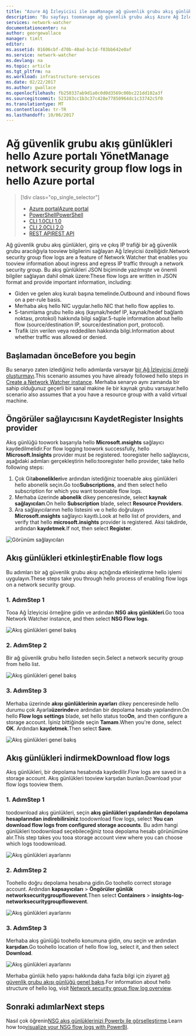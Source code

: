 ```yaml
---
title: "Azure Ağ İzleyicisi ile aaaManage ağ güvenlik grubu akış günlükleri | Microsoft Docs"
description: "Bu sayfayı toomanage ağ güvenlik grubu akış Azure Ağ İzleyicisi'ni nasıl günlüğe yazacağını açıklar"
services: network-watcher
documentationcenter: na
author: georgewallace
manager: timlt
editor: 
ms.assetid: 01606cbf-d70b-40ad-bc1d-f03bb642e0af
ms.service: network-watcher
ms.devlang: na
ms.topic: article
ms.tgt_pltfrm: na
ms.workload: infrastructure-services
ms.date: 02/22/2017
ms.author: gwallace
ms.openlocfilehash: fb250337ab9d1a0c0d0d3569c00bc221dd102a3f
ms.sourcegitcommit: 523283cc1b3c37c428e77850964dc1c33742c5f0
ms.translationtype: MT
ms.contentlocale: tr-TR
ms.lasthandoff: 10/06/2017
---
```

# <a name="manage-network-security-group-flow-logs-in-hello-azure-portal"></a><span data-ttu-id="add29-103">Ağ güvenlik grubu akış günlükleri hello Azure portalı Yönet</span><span class="sxs-lookup"><span data-stu-id="add29-103">Manage network security group flow logs in hello Azure portal</span></span>

> [!div class="op_single_selector"]
> - [<span data-ttu-id="add29-104">Azure portal</span><span class="sxs-lookup"><span data-stu-id="add29-104">Azure portal</span></span>](network-watcher-nsg-flow-logging-portal.md)
> - [<span data-ttu-id="add29-105">PowerShell</span><span class="sxs-lookup"><span data-stu-id="add29-105">PowerShell</span></span>](network-watcher-nsg-flow-logging-powershell.md)
> - [<span data-ttu-id="add29-106">CLI 1.0</span><span class="sxs-lookup"><span data-stu-id="add29-106">CLI 1.0</span></span>](network-watcher-nsg-flow-logging-cli-nodejs.md)
> - [<span data-ttu-id="add29-107">CLI 2.0</span><span class="sxs-lookup"><span data-stu-id="add29-107">CLI 2.0</span></span>](network-watcher-nsg-flow-logging-cli.md)
> - [<span data-ttu-id="add29-108">REST API</span><span class="sxs-lookup"><span data-stu-id="add29-108">REST API</span></span>](network-watcher-nsg-flow-logging-rest.md)

<span data-ttu-id="add29-109">Ağ güvenlik grubu akış günlükleri, giriş ve çıkış IP trafiği bir ağ güvenlik grubu aracılığıyla tooview bilgilerini sağlayan Ağ İzleyicisi özelliğidir.</span><span class="sxs-lookup"><span data-stu-id="add29-109">Network security group flow logs are a feature of Network Watcher that enables you tooview information about ingress and egress IP traffic through a network security group.</span></span> <span data-ttu-id="add29-110">Bu akış günlükleri JSON biçiminde yazılmıştır ve önemli bilgiler sağlayan dahil olmak üzere:</span><span class="sxs-lookup"><span data-stu-id="add29-110">These flow logs are written in JSON format and provide important information, including:</span></span> 

- <span data-ttu-id="add29-111">Giden ve gelen akış kuralı başına temelinde.</span><span class="sxs-lookup"><span data-stu-id="add29-111">Outbound and inbound flows on a per-rule basis.</span></span>
- <span data-ttu-id="add29-112">Merhaba akış hello NIC uygular.</span><span class="sxs-lookup"><span data-stu-id="add29-112">hello NIC that hello flow applies to.</span></span>
- <span data-ttu-id="add29-113">5-tanımlama grubu hello akış (kaynak/hedef IP, kaynak/hedef bağlantı noktası, protokol) hakkında bilgi sağlar.</span><span class="sxs-lookup"><span data-stu-id="add29-113">5-tuple information about hello flow (source/destination IP, source/destination port, protocol).</span></span>
- <span data-ttu-id="add29-114">Trafik izin verilen veya reddedilen hakkında bilgi.</span><span class="sxs-lookup"><span data-stu-id="add29-114">Information about whether traffic was allowed or denied.</span></span>

## <a name="before-you-begin"></a><span data-ttu-id="add29-115">Başlamadan önce</span><span class="sxs-lookup"><span data-stu-id="add29-115">Before you begin</span></span>

<span data-ttu-id="add29-116">Bu senaryo zaten izlediğiniz hello adımlarda varsayar [bir Ağ İzleyicisi örneği oluşturmayı](network-watcher-create.md).</span><span class="sxs-lookup"><span data-stu-id="add29-116">This scenario assumes you have already followed hello steps in [Create a Network Watcher instance](network-watcher-create.md).</span></span> <span data-ttu-id="add29-117">Merhaba senaryo aynı zamanda bir sahip olduğunuz geçerli bir sanal makine ile bir kaynak grubu varsayar.</span><span class="sxs-lookup"><span data-stu-id="add29-117">hello scenario also assumes that a you have a resource group with a valid virtual machine.</span></span>

## <a name="register-insights-provider"></a><span data-ttu-id="add29-118">Öngörüler sağlayıcısını Kaydet</span><span class="sxs-lookup"><span data-stu-id="add29-118">Register Insights provider</span></span>

<span data-ttu-id="add29-119">Akış günlüğü toowork başarıyla hello **Microsoft.ınsights** sağlayıcı kaydedilmelidir.</span><span class="sxs-lookup"><span data-stu-id="add29-119">For flow logging toowork successfully, hello **Microsoft.Insights** provider must be registered.</span></span> <span data-ttu-id="add29-120">tooregister hello sağlayıcısı, aşağıdaki adımları gerçekleştirin hello:</span><span class="sxs-lookup"><span data-stu-id="add29-120">tooregister hello provider, take hello following steps:</span></span> 

1. <span data-ttu-id="add29-121">Çok Git**abonelikleri**ve ardından istediğiniz tooenable akış günlükleri hello abonelik seçin.</span><span class="sxs-lookup"><span data-stu-id="add29-121">Go too**Subscriptions**, and then select hello subscription for which you want tooenable flow logs.</span></span> 
2. <span data-ttu-id="add29-122">Merhaba üzerinde **abonelik** dikey penceresinde, select **kaynak sağlayıcıları**.</span><span class="sxs-lookup"><span data-stu-id="add29-122">On hello **Subscription** blade, select **Resource Providers**.</span></span> 
3. <span data-ttu-id="add29-123">Ara sağlayıcılarının hello listesini ve o hello doğrulayın **Microsoft.ınsights** sağlayıcı kayıtlı.</span><span class="sxs-lookup"><span data-stu-id="add29-123">Look at hello list of providers, and verify that hello **microsoft.insights** provider is registered.</span></span> <span data-ttu-id="add29-124">Aksi takdirde, ardından **kaydetmek**.</span><span class="sxs-lookup"><span data-stu-id="add29-124">If not, then select **Register**.</span></span>

![Görünüm sağlayıcıları][providers]

## <a name="enable-flow-logs"></a><span data-ttu-id="add29-126">Akış günlükleri etkinleştir</span><span class="sxs-lookup"><span data-stu-id="add29-126">Enable flow logs</span></span>

<span data-ttu-id="add29-127">Bu adımları bir ağ güvenlik grubu akışı açtığında etkinleştirme hello işlemi uygulayın.</span><span class="sxs-lookup"><span data-stu-id="add29-127">These steps take you through hello process of enabling flow logs on a network security group.</span></span>

### <a name="step-1"></a><span data-ttu-id="add29-128">1. Adım</span><span class="sxs-lookup"><span data-stu-id="add29-128">Step 1</span></span>

<span data-ttu-id="add29-129">Tooa Ağ İzleyicisi örneğine gidin ve ardından **NSG akış günlükleri**.</span><span class="sxs-lookup"><span data-stu-id="add29-129">Go tooa Network Watcher instance, and then select **NSG Flow logs**.</span></span>

![Akış günlükleri genel bakış][1]

### <a name="step-2"></a><span data-ttu-id="add29-131">2. Adım</span><span class="sxs-lookup"><span data-stu-id="add29-131">Step 2</span></span>

<span data-ttu-id="add29-132">Bir ağ güvenlik grubu hello listeden seçin.</span><span class="sxs-lookup"><span data-stu-id="add29-132">Select a network security group from hello list.</span></span>

![Akış günlükleri genel bakış][2]

### <a name="step-3"></a><span data-ttu-id="add29-134">3. Adım</span><span class="sxs-lookup"><span data-stu-id="add29-134">Step 3</span></span> 

<span data-ttu-id="add29-135">Merhaba üzerinde **akışı günlüklerinin ayarları** dikey penceresinde hello durumu çok Ayarla**üzerinde**ve ardından bir depolama hesabı yapılandırın.</span><span class="sxs-lookup"><span data-stu-id="add29-135">On hello **Flow logs settings** blade, set hello status too**On**, and then configure a storage account.</span></span>  <span data-ttu-id="add29-136">İşiniz bittiğinde seçin **Tamam**.</span><span class="sxs-lookup"><span data-stu-id="add29-136">When you're done, select **OK**.</span></span> <span data-ttu-id="add29-137">Ardından **kaydetmek**.</span><span class="sxs-lookup"><span data-stu-id="add29-137">Then select **Save**.</span></span>

![Akış günlükleri genel bakış][3]

## <a name="download-flow-logs"></a><span data-ttu-id="add29-139">Akış günlükleri indirmek</span><span class="sxs-lookup"><span data-stu-id="add29-139">Download flow logs</span></span>

<span data-ttu-id="add29-140">Akış günlükleri, bir depolama hesabında kaydedilir.</span><span class="sxs-lookup"><span data-stu-id="add29-140">Flow logs are saved in a storage account.</span></span> <span data-ttu-id="add29-141">Akış günlükleri tooview karşıdan bunları.</span><span class="sxs-lookup"><span data-stu-id="add29-141">Download your flow logs tooview them.</span></span>

### <a name="step-1"></a><span data-ttu-id="add29-142">1. Adım</span><span class="sxs-lookup"><span data-stu-id="add29-142">Step 1</span></span>

<span data-ttu-id="add29-143">toodownload akış günlükleri, seçin **akış günlükleri yapılandırılan depolama hesaplarından indirebilirsiniz**.</span><span class="sxs-lookup"><span data-stu-id="add29-143">toodownload flow logs, select **You can download flow logs from configured storage accounts**.</span></span> <span data-ttu-id="add29-144">Bu adım hangi günlükleri toodownload seçebileceğiniz tooa depolama hesabı görünümüne alır.</span><span class="sxs-lookup"><span data-stu-id="add29-144">This step takes you tooa storage account view where you can choose which logs toodownload.</span></span>

![Akış günlükleri ayarlarını][4]

### <a name="step-2"></a><span data-ttu-id="add29-146">2. Adım</span><span class="sxs-lookup"><span data-stu-id="add29-146">Step 2</span></span>

<span data-ttu-id="add29-147">Toohello doğru depolama hesabına gidin.</span><span class="sxs-lookup"><span data-stu-id="add29-147">Go toohello correct storage account.</span></span> <span data-ttu-id="add29-148">Ardından **kapsayıcıları** > **Öngörüler günlük networksecuritygroupflowevent**.</span><span class="sxs-lookup"><span data-stu-id="add29-148">Then select **Containers** > **insights-log-networksecuritygroupflowevent**.</span></span>

![Akış günlükleri ayarlarını][5]

### <a name="step-3"></a><span data-ttu-id="add29-150">3. Adım</span><span class="sxs-lookup"><span data-stu-id="add29-150">Step 3</span></span>

<span data-ttu-id="add29-151">Merhaba akış günlüğü toohello konumuna gidin, onu seçin ve ardından **karşıdan**.</span><span class="sxs-lookup"><span data-stu-id="add29-151">Go toohello location of hello flow log, select it, and then select **Download**.</span></span>

![Akış günlükleri ayarlarını][6]

<span data-ttu-id="add29-153">Merhaba günlük hello yapısı hakkında daha fazla bilgi için ziyaret [ağ güvenlik grubu akışı günlüğü genel bakış](network-watcher-nsg-flow-logging-overview.md).</span><span class="sxs-lookup"><span data-stu-id="add29-153">For information about hello structure of hello log, visit [Network security group flow log overview](network-watcher-nsg-flow-logging-overview.md).</span></span>

## <a name="next-steps"></a><span data-ttu-id="add29-154">Sonraki adımlar</span><span class="sxs-lookup"><span data-stu-id="add29-154">Next steps</span></span>

<span data-ttu-id="add29-155">Nasıl çok öğrenin[NSG akış günlüklerinizi Powerbı ile görselleştirme](network-watcher-visualize-nsg-flow-logs-power-bi.md).</span><span class="sxs-lookup"><span data-stu-id="add29-155">Learn how too[visualize your NSG flow logs with PowerBI](network-watcher-visualize-nsg-flow-logs-power-bi.md).</span></span>

<!-- Image references -->
[1]: ./media/network-watcher-nsg-flow-logging-portal/figure1.png
[2]: ./media/network-watcher-nsg-flow-logging-portal/figure2.png
[3]: ./media/network-watcher-nsg-flow-logging-portal/figure3.png
[4]: ./media/network-watcher-nsg-flow-logging-portal/figure4.png
[5]: ./media/network-watcher-nsg-flow-logging-portal/figure5.png
[6]: ./media/network-watcher-nsg-flow-logging-portal/figure6.png
[providers]: ./media/network-watcher-nsg-flow-logging-portal/providers.png
